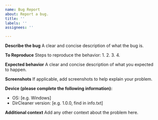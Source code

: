 ```yaml
---
name: Bug Report
about: Report a bug.
title: ''
labels: ''
assignees: ''

---
```


**Describe the bug**
A clear and concise description of what the bug is.

**To Reproduce**
Steps to reproduce the behavior:
1.
2.
3.
4.

**Expected behavior**
A clear and concise description of what you expected to happen.

**Screenshots**
If applicable, add screenshots to help explain your problem.

**Device (please complete the following information):**
 - OS: [e.g. Windows]
 - DirCleaner version: [e.g. 1.0.0, find in info.txt]

**Additional context**
Add any other context about the problem here.
